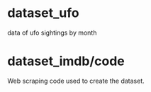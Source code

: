 # dataset_ufo
data of ufo sightings by month

# dataset_imdb/code
Web scraping code used to create the dataset.